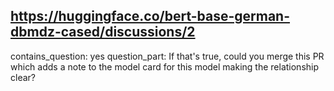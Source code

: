 ## https://huggingface.co/bert-base-german-dbmdz-cased/discussions/2

contains_question: yes
question_part: If that's true, could you merge this PR which adds a note to the model card for this model making the relationship clear?